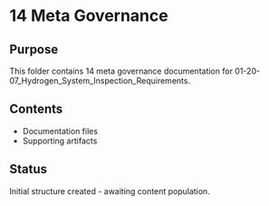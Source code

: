 # 14 Meta Governance

## Purpose
This folder contains 14 meta governance documentation for 01-20-07_Hydrogen_System_Inspection_Requirements.

## Contents
- Documentation files
- Supporting artifacts

## Status
Initial structure created - awaiting content population.
